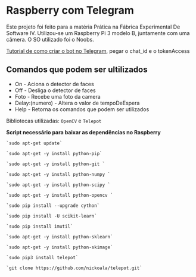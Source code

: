 # Raspberry com Telegram
Este projeto foi feito para a matéria Prática na Fábrica Experimental De Software IV. Utilizou-se um Raspberry Pi 3 modelo B, juntamente com uma câmera. O SO utilizado foi o Noobs.

[Tutorial de como criar o bot no Telegram](https://www.filipeflop.com/blog/telegram-bot-com-raspberry-pi-3/), pegar o chat_id e o tokenAccess


## Comandos que podem ser ultilizados
- On                 - Aciona o detector de faces
- Off                - Desliga o detector de faces
- Foto               - Recebe uma foto da camera
- Delay:(numero)     - Altera o valor de tempoDeEspera
- Help               - Retorna os comandos que podem ser utilizados 

Bibliotecas utilizadas: `OpenCV` e `Telepot`

**Script necessário para baixar as dependências no Raspberry**
```
`sudo apt-get update`

`sudo apt-get -y install python-pip`

`sudo apt-get -y install python-git `

`sudo apt-get -y install python-numpy `

`sudo apt-get -y install python-scipy `

`sudo apt-get -y install python-opencv `

`sudo pip install --upgrade cython`

`sudo pip install -U scikit-learn` 

`sudo pip install imutil`

`sudo apt-get -y install python-sklearn`

`sudo apt-get -y install python-skimage`  

`sudo pip3 install telepot`

`git clone https://github.com/nickoala/telepot.git`

```

